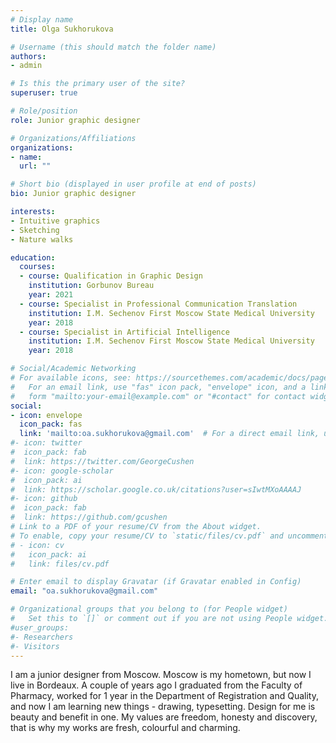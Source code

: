 ```yaml
---
# Display name
title: Olga Sukhorukova

# Username (this should match the folder name)
authors:
- admin

# Is this the primary user of the site?
superuser: true

# Role/position
role: Junior graphic designer

# Organizations/Affiliations
organizations:
- name: 
  url: ""

# Short bio (displayed in user profile at end of posts)
bio: Junior graphic designer

interests:
- Intuitive graphics
- Sketching
- Nature walks

education:
  courses:
  - course: Qualification in Graphic Design
    institution: Gorbunov Bureau
    year: 2021
  - course: Specialist in Professional Communication Translation 
    institution: I.M. Sechenov First Moscow State Medical University
    year: 2018
  - course: Specialist in Artificial Intelligence
    institution: I.M. Sechenov First Moscow State Medical University
    year: 2018

# Social/Academic Networking
# For available icons, see: https://sourcethemes.com/academic/docs/page-builder/#icons
#   For an email link, use "fas" icon pack, "envelope" icon, and a link in the
#   form "mailto:your-email@example.com" or "#contact" for contact widget.
social:
- icon: envelope
  icon_pack: fas
  link: 'mailto:oa.sukhorukova@gmail.com'  # For a direct email link, use "mailto:test@example.org".
#- icon: twitter
#  icon_pack: fab
#  link: https://twitter.com/GeorgeCushen
#- icon: google-scholar
#  icon_pack: ai
#  link: https://scholar.google.co.uk/citations?user=sIwtMXoAAAAJ
#- icon: github
#  icon_pack: fab
#  link: https://github.com/gcushen
# Link to a PDF of your resume/CV from the About widget.
# To enable, copy your resume/CV to `static/files/cv.pdf` and uncomment the lines below.
# - icon: cv
#   icon_pack: ai
#   link: files/cv.pdf

# Enter email to display Gravatar (if Gravatar enabled in Config)
email: "oa.sukhorukova@gmail.com"

# Organizational groups that you belong to (for People widget)
#   Set this to `[]` or comment out if you are not using People widget.
#user_groups:
#- Researchers
#- Visitors
---
```


I am a junior designer from Moscow. Moscow is my hometown, but now I live in Bordeaux.
A couple of years ago I graduated from the Faculty of Pharmacy, worked for 1 year in the Department of Registration and Quality, and now I am learning new things - drawing, typesetting. 
Design for me is beauty and benefit in one. My values are freedom, honesty and discovery, that is why my works are fresh, colourful and charming.
